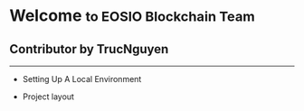 # Welcome <small>to EOSIO Blockchain Team</small>

## Contributor by TrucNguyen
---

* Setting Up A Local Environment

* Project layout


